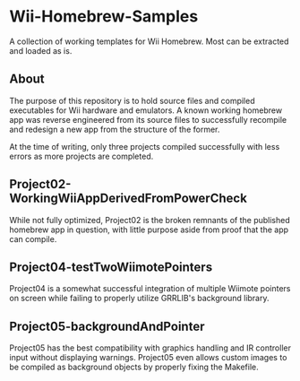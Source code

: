 # Wii-Homebrew-Samples
A collection of working templates for Wii Homebrew. Most can be extracted and loaded as is.

## About
The purpose of this repository is to hold source files and compiled executables for Wii hardware and emulators. A known working homebrew app was reverse engineered from its source files to successfully recompile and redesign a new app from the structure of the former.

At the time of writing, only three projects compiled successfully with less errors as more projects are completed. 

## Project02-WorkingWiiAppDerivedFromPowerCheck
While not fully optimized, 
Project02 is the broken remnants of the published homebrew app in question, with little purpose aside from proof that the app can compile. 
## Project04-testTwoWiimotePointers
Project04 is a somewhat successful integration of multiple Wiimote pointers on screen while failing to properly utilize GRRLIB's background library.
## Project05-backgroundAndPointer
Project05 has the best compatibility with graphics handling and IR controller input without displaying warnings. Project05 even allows custom images to be compiled as background objects by properly fixing the Makefile.
